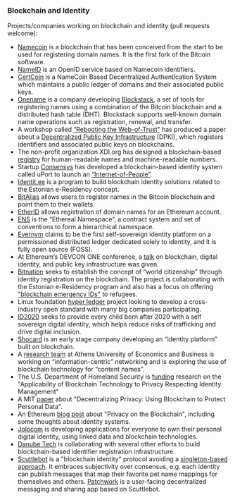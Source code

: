 ### Blockchain and Identity

Projects/companies working on blockchain and identity (pull requests welcome):

 * [Namecoin](http://namecoin.org/) is a blockchain that has been conceived from the start to be used for registering domain names. It is the first fork of the Bitcoin software.
 * [NameID](https://nameid.org/) is an OpenID service based on Namecoin identifiers.
 * [CertCoin](https://courses.csail.mit.edu/6.857/2014/files/19-fromknecht-velicann-yakoubov-certcoin.pdf) is a NameCoin Based Decentralized Authentication System which maintains a public ledger of domains and their associated public keys.
 * [Onename](https://onename.com/) is a company developing [Blockstack](https://github.com/blockstack), a set of tools for registering names using a combination of the Bitcoin blockchain and a distributed hash table (DHT). Blockstack supports well-known domain name operations such as registration, renewal, and transfer.
 * A workshop called [“Rebooting the Web-of-Trust”](http://weboftrust.info/) has produced a paper about a [Decentralized Public Key Infrastructure](https://github.com/WebOfTrustInfo/rebooting-the-web-of-trust/raw/master/final-documents/dpki.pdf) (DPKI), which registers identifiers and associated public keys on blockchains.
 * The non-profit organization XDI.org has designed a blockchain-based [registry](https://docs.google.com/document/d/1i-XChGFsuAi-Id85FWXjX6hOWDn9Sq-qe7ARykJgsBI/) for human-readable names and machine-readable numbers.
 * Startup [Consensys](https://consensys.net/) has developed a blockchain-based identity system called uPort to launch an [“Internet-of-People”](http://www.ibtimes.co.uk/ethereum-studio-consensys-launches-internet-people-digital-ids-assets-secured-unbuntu-phones-1542620).
 * [Identit.ee](http://www.identit.ee/) is a program to build blockchain identity solutions related to the Estonian e-Residency concept.
 * [BitAlias](https://bitalias.github.io/) allows users to register names in the Bitcoin blockchain and point them to their wallets.
 * [EtherID](http://etherid.org/) allows registration of domain names for an Ethereum account.
 * [ENS](https://github.com/nexusdev/ENS) is the “Ethereal Namespace”, a contract system and set of conventions to form a hierarchical namespace.
 * [Evernym](http://www.evernym.com/) claims to be the first self-sovereign identity platform on a permissioned distributed ledger dedicated solely to identity, and it is fully open source (FOSS).
 * At Ethereum’s DEVCON ONE conference, a [talk](https://www.youtube.com/watch?v=QpaTOvAhLR4) on blockchain, digital identity, and public key infrastructure was given.
 * [Bitnation](https://bitnation.co/) seeks to establish the concept of “world citizenship” through identity registration on the blockchain. The project is collaborating with the Estonian e-Residency program and also has a focus on offering ["blockchain emergency IDs"](https://refugees.bitnation.co/) to refugees.
 * Linux foundation [hyper ledger](https://www.hyperledger.org/) project looking to develop a cross-industry open standard with many big companies participating.
 * [ID2020](http://id2020.org/) seeks to provide every child born after 2020 with a self sovereign digital identity, which helps reduce risks of trafficking and drive digital inclusion.
 * [Shocard](https://shocard.com/) is an early stage company developing an “identity platform” built on blockchain.
 * A [research team](http://mm.aueb.gr/) at Athens University of Economics and Business is working on “information-centric” networking and is exploring the use of blockchain technology for “content names”. 
 * The U.S. Department of Homeland Security is [funding](https://blog.aniljohn.com/2015/12/federal-gov-funds-for-identity-r-and-d.html) research on the "Applicability of Blockchain Technology to Privacy Respecting Identity Management"
 * A MIT [paper](http://web.media.mit.edu/~guyzys/data/ZNP15.pdf) about "Decentralizing Privacy: Using Blockchain to Protect Personal Data".
 * An Ethereum [blog post](https://blog.ethereum.org/2016/01/15/privacy-on-the-blockchain/) about "Privacy on the Blockchain", including some thoughts about identity systems.
 * [Jolocom](http://jolocom.com/) is developing applications for everyone to own their personal digital identity, using linked data and blockchain technologies.
 * [Danube Tech](http://danubetech.com/) is collaborating with several other efforts to build blockchain-based identifier registration infrastructure.
 * [Scuttlebot](https://scuttlebot.io/) is a "blockchain identity" protocol avoiding a [singleton-based approach](https://scuttlebot.io/more/articles/design-challenge-avoid-centralization-and-singletons.html). It embraces subjectivity over consensus, e.g. each identity can publish messages that map their favorite pet name mappings for themselves and others. [Patchwork](https://ssbc.github.io/patchwork/) is a user-facing decentralized messaging and sharing app based on Scuttlebot.
 

